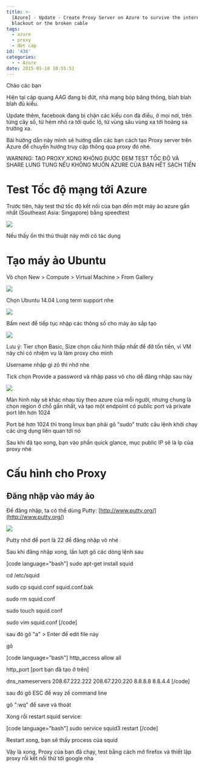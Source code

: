 ```yaml
---
title: >-
  [Azure] - Update - Create Proxy Server on Azure to survive the internet
  blackout or the broken cable
tags:
  - azure
  - proxy
  - đứt cáp
id: '436'
categories:
  - - Azure
date: 2015-05-10 10:55:51
---
```


Chào các bạn

Hiện tại cáp quang AAG đang bị đứt, nhà mạng bóp băng thông, blah blah blah đủ kiểu.

Update thêm, facebook đang bị chặn các kiểu con đà điểu, ở mọi nơi, trên từng cây số, từ hẻm nhỏ ra tới quốc lộ, từ vùng sâu vùng xa tới hoàng sa trường xa.

Bài hướng dẫn này mình sẽ hướng dẫn các bạn cách tạo Proxy server trên Azure để chuyển hướng truy cập thông qua proxy đó nhé.

WARNING: TẠO PROXY XONG KHÔNG ĐƯỢC ĐEM TEST TỐC ĐỘ VÀ SHARE LUNG TUNG NẾU KHÔNG MUỐN AZURE CỦA BẠN HẾT SẠCH TIỀN
<!-- more -->
# Test Tốc độ mạng tới Azure

Trước tiên, hãy test thử tốc độ kết nối của bạn đến một máy ảo azure gần nhất (Southeast Asia: Singapore) bằng speedtest

![](https://farm8.staticflickr.com/7717/17457900776_4470d9e230_o.png)

Nếu thấy ổn thì thủ thuật này mới có tác dụng

# Tạo máy ảo Ubuntu

Vô chọn New > Compute > Virtual Machine > From Gallery

![](https://farm8.staticflickr.com/7689/17481883692_4aa624cb05_o.png)

Chọn Ubuntu 14.04 Long term support nhe

![](https://farm6.staticflickr.com/5337/17297753749_b5c8d20165_o.png)

Bấm next để tiếp tục nhập các thông số cho máy ảo sắp tạo

![](https://farm6.staticflickr.com/5452/17458065536_9f8b66a975_o.png)

Lưu ý: Tier chọn Basic, Size chọn cấu hình thấp nhất để đỡ tốn tiền, vì VM này chỉ có nhiệm vụ là làm proxy cho mình

Username nhập gì zô thì nhớ nhe

Tick chọn Provide a password và nhập pass vô cho dễ đăng nhập sau này

![](https://farm8.staticflickr.com/7758/16861970254_d3723ce4fc_o.png)

Màn hình này sẽ khác nhau tùy theo azure của mỗi người, nhưng chung là chọn region ở chỗ gần nhất, và tạo một endpoint có public port và private port lớn hơn 1024

Port bé hơn 1024 thì trong linux bạn phải gõ "sudo" trước câu lệnh khởi chạy các ứng dụng liên quan tới nó

Sau khi đã tạo xong, bạn vào phần quick glance, mục public IP sẽ là Ip của proxy nhé

# Cấu hình cho Proxy

## Đăng nhập vào máy ảo

Để đăng nhập, ta có thể dùng Putty: [http://www.putty.org/](http://www.putty.org/)

![](https://farm8.staticflickr.com/7706/17484960575_5d4f494465_o.png)

Putty nhớ để port là 22 để đăng nhập vô nhé

Sau khi đăng nhập xong, lần lượt gõ các dòng lệnh sau

\[code language="bash"\] sudo apt-get install squid

cd /etc/squid

sudo cp squid.conf squid.conf.bak

sudo rm squid.conf

sudo touch squid.conf

sudo vim squid.conf \[/code\]

sau đó gõ "a" > Enter để edit file này

gõ

\[code language="bash"\] http\_access allow all

http\_port \[port bạn đã tạo ở trên\]

dns\_nameservers 208.67.222.222 208.67.220.220 8.8.8.8 8.8.4.4 \[/code\]

sau đó gõ ESC để way zề command line

gõ ":wq" để save và thoát

Xong rồi restart squid service:

\[code language="bash"\] sudo service squid3 restart \[/code\]

Restart xong, bạn sẽ thấy process của squid

Vậy là xong, Proxy của bạn đã chạy, test bằng cách mở firefox và thiết lập proxy rồi kết nối thử tới google nha
